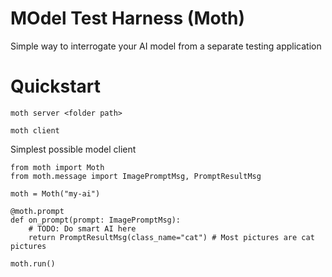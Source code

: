 
# MOdel Test Harness (Moth)

Simple way to interrogate your AI model from a separate testing application

# Quickstart

`moth server <folder path>`

`moth client`

Simplest possible model client
```
from moth import Moth
from moth.message import ImagePromptMsg, PromptResultMsg

moth = Moth("my-ai")

@moth.prompt
def on_prompt(prompt: ImagePromptMsg):
    # TODO: Do smart AI here
    return PromptResultMsg(class_name="cat") # Most pictures are cat pictures 

moth.run()
```
